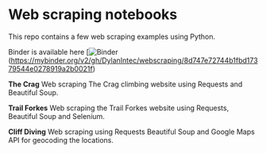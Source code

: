# Web scraping notebooks

This repo contains a few web scraping examples using Python.

Binder is available here [![Binder](https://mybinder.org/badge_logo.svg)(https://mybinder.org/v2/gh/DylanIntec/webscraping/8d747e72744b1fbd17379544e0278919a2b0021f)

**The Crag**
Web scraping The Crag climbing website using Requests and Beautiful Soup.

**Trail Forkes**
Web scraping the Trail Forkes website using Requests, Beautiful Soup and Selenium.

**Cliff Diving**
Web scraping using Requests Beautiful Soup and Google Maps API for geocoding the locations.
